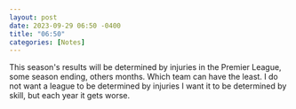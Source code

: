 ```yaml
---
layout: post
date: 2023-09-29 06:50 -0400
title: "06:50"
categories: [Notes]
---
```


This season's results will be determined by injuries in the Premier League, some season ending, others months. Which team can have the least. I do not want a league to be determined by injuries I want it to be determined by skill, but each year it gets worse.